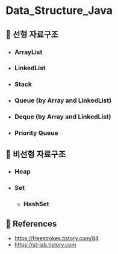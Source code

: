 # Data_Structure_Java

## 📌 선형 자료구조
- ### ArrayList
- ### LinkedList
- ### Stack
- ### Queue (by Array and LinkedList)
- ### Deque (by Array and LinkedList)
- ### Priority Queue

## 📌 비선형 자료구조
- ### Heap
- ### Set
   - ### HashSet

## 📌 References

- https://freestrokes.tistory.com/84
- https://st-lab.tistory.com